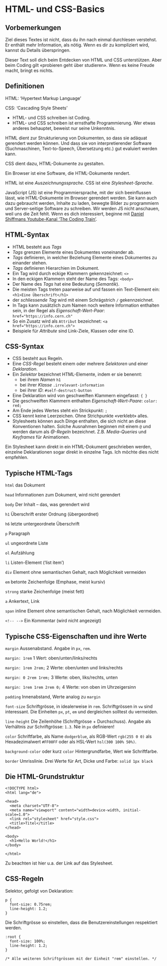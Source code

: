 # HTML- und CSS-Basics

## Vorbemerkungen

Ziel dieses Textes ist nicht, dass du ihn nach einmal durchlesen verstehst. Er enthält mehr Information, als nötig. Wenn es dir zu kompliziert wird, kannst du Details überspringen.

Dieser Text soll dich beim Entdecken von HTML und CSS unterstützen. Aber beim Coding gilt «probieren geht über studieren». Wenn es keine Freude macht, bringt es nichts.

## Definitionen

HTML: ‘Hypertext Markup Language’

CSS: ‘Cascading Style Sheets’

- HTML- und CSS schreiben ist Coding.
- HTML- und CSS schreiben ist ernsthafte Programmierung. Wer etwas anderes behauptet, beweist nur seine Unkenntnis.

HTML dient zur Strukturierung von Dokumenten, so dass sie adäquat gerendert werden können. Und dass sie von interpretierender Software (Suchmaschinen, Text-to-Speech, Übersetzung etc.) gut evaluiert werden kann.

CSS dient dazu, HTML-Dokumente zu gestalten.

Ein Browser ist eine Software, die HTML-Dokumente rendert.

HTML ist eine *Auszeichnungssprache*. CSS ist eine *Stylesheet-Sprache*.

JavaScript (JS) ist eine Programmiersprache, mit der sich beeinflussen lässt, wie HTML-Dokumente im Browser gerendert werden. Sie kann auch dazu gebraucht werden, Inhalte zu laden, bewegte Bilder zu programmiern und Server-seitige Software zu schreiben. Wir werden JS nicht anschauen, weil uns die Zeit fehlt. Wenn es dich interessiert, beginne mit [Daniel Shiffmans Youtube-Kanal ‘The Coding Train’](https://www.youtube.com/c/TheCodingTrain).

## HTML-Syntax

- HTML besteht aus *Tags*
- *Tags* grenzen Elemente eines Dokumentes voneinander ab.
- *Tags* definieren, in welcher Beziehung Elemente eines Dokumentes zu einander stehen.
- *Tags* definieren Hierarchien im Dokument.
- Ein Tag wird durch eckige Klammern gekennzeichnet: `<>`
- In den eckigen Klammern steht der Name des Tags: `<body>`
- Der Name des *Tags* hat eine Bedeutung (*Semantik*).
- Die meisten Tags treten paarweise auf und fassen ein Text-Element ein: `<h1>Eine Überschrift</h1>`
- der *schliessende Tag* wird mit einem Schrägstrich `/` gekennzeichnet.
- In Tags kann zusätzlich zum Namen noch weitere Information enthalten sein, in der Regel als *Eigenschaft-Wert-Paar*: `href="https://info.cern.ch"`
- So ein Zusatz wird als `Attribut` bezeichnet: `<a href="https://info.cern.ch">`
- Beispiele für *Attribute* sind Link-Ziele, Klassen oder eine ID.

## CSS-Syntax

- CSS besteht aus Regeln.
- Eine *CSS-Regel* besteht einem oder mehrere *Selektoren* und einer *Deklaration*.
- Ein *Selektor* bezeichnet HTML-Elemente, indem er sie benennt:
  - bei ihrem *Namen* `h1`
  - bei ihrer *Klasse* `.irrelevant-information`
  - bei ihrer *ID*: `#self-destruct-button`
- Eine Deklaration wird von geschweiften Klammern eingefasst: `{ }`
- Die geschweiften Klammern enthalten *Eigenschaft-Wert-Paare*: `color: red;`
- Am Ende jedes Wertes steht ein Strickpunkt: `;`
- CSS kennt keine Leerzeichen. Ohne Strichpunkte «verklebt» alles.
- Stylesheets können auch Dinge enthalten, die sich nicht an diese Konventionen halten. Solche Ausnahmen beginnen mit einem `@` und werden darum als *@-Regeln* bezeichnet. Z.B. *Media-Queries* und *Keyframes* für Animationen.

Ein Stylesheet kann direkt in ein HTML-Dokument geschrieben werden, einzelne Deklarationen sogar direkt in einzelne Tags. Ich möchte dies nicht empfehlen.

## Typische HTML-Tags

`html` das Dokument

`head` Informationen zum Dokument, wird nicht gerendert

`body` Der Inhalt – das, was gerendert wird

`h1` Überschrift erster Ordnung (übergeordnet)

`h6` letzte untergeordnete Überschrift

`p` Paragraph

`ul` ungeordnete Liste

`ol` Aufzählung

`li` Listen-Element (‘list item’)

`div` Element ohne semantischen Gehalt, nach Möglichkeit vermeiden

`em` betonte Zeichenfolge (Emphase, meist kursiv)

`strong` starke Zeichenfolge (meist fett)

`a` Ankertext, Link

`span` inline Element ohne semantischen Gehalt, nach Möglichkeit vermeiden.

`<!-- -->` Ein Kommentar (wird nicht angezeigt)

## Typische CSS-Eigenschaften und ihre Werte

`margin` Aussenabstand. Angabe in `px`, `rem`.

`margin: 1rem` 1 Wert: oben/unten/links/rechts

`margin: 1rem 2rem;` 2 Werte: oben/unten und links/rechts

`margin: 0 2rem 1rem;` 3 Werte: oben, liks/rechts, unten

`margin: 1rem 1rem 2rem 0;` 4 Werte: von oben im Uhrzeigersinn

`padding` Innenabstand, Werte analog zu `margin`

`font-size` Schriftgrösse, in idealerweise in `rem`. Schriftgrössen in `vw` sind interessant. Die Einheiten `px`, `pt`, `em` und dergleichen solltest du vermeiden.

`line-height` Die Zeilenhöhe (Schriftgrösse + Durchschuss). Angabe als Verhältnis zur Schriftgrösse: `1.3`. Nie in `px` definieren!

`color` Schriftfarbe, als Name `dodgerblue`, als RGB-Wert `rgb(255 0 0)` als Hexadezimalwert `#FF00FF` oder als HSL-Wert `hsl(300 100% 50%)`.

`background-color` oder kurz `color` Hintergrundfarbe, Wert wie Schriftfarbe.

`border` Umrisslinie. Drei Werte für Art, Dicke und Farbe: `solid 1px black`

## Die HTML-Grundstruktur

```
<!DOCTYPE html>
<html lang="de">

<head>
  <meta charset="UTF-8">
  <meta name="viewport" content="width=device-width, initial-scale=1.0">
  <link rel="stylesheet" href="style.css">
  <title>Titel</title>
</head>

<body>
  <h1>Hello World!</h1>
</body>

</html>
```

Zu beachten ist hier u.a. der Link auf das Stylesheet.

##  CSS-Regeln

Selektor, gefolgt von Deklaration:

```
p {
  font-size: 0.75rem;
  line-height: 1.2;
}
```

Die Schriftgrösse so einstellen, dass die Benutzereinstellungen respektiert werden.

```
:root {
  font-size: 100%;
  line-height: 1.2;
}

/* Alle weiteren Schriftgrössen mit der Einheit "rem" einstellen. */
```


